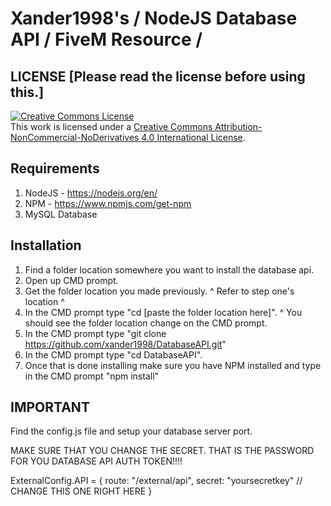 # Xander1998's / NodeJS Database API / FiveM Resource /

## LICENSE [Please read the license before using this.]

<a rel="license" href="http://creativecommons.org/licenses/by-nc-nd/4.0/"><img alt="Creative Commons License" style="border-width:0" src="https://i.creativecommons.org/l/by-nc-nd/4.0/88x31.png" /></a><br />This work is licensed under a <a rel="license" href="http://creativecommons.org/licenses/by-nc-nd/4.0/">Creative Commons Attribution-NonCommercial-NoDerivatives 4.0 International License</a>.

## Requirements
1. NodeJS - https://nodejs.org/en/
2. NPM - https://www.npmjs.com/get-npm
3. MySQL Database

## Installation
1. Find a folder location somewhere you want to install the database api.
2. Open up CMD prompt.
3. Get the folder location you made previously. ^ Refer to step one's location ^
4. In the CMD prompt type "cd [paste the folder location here]". ^ You should see the folder location change on the CMD prompt.
5. In the CMD prompt type "git clone https://github.com/xander1998/DatabaseAPI.git"
6. In the CMD prompt type "cd DatabaseAPI".
7. Once that is done installing make sure you have NPM installed and type in the CMD prompt "npm install"

## IMPORTANT
Find the config.js file and setup your database server port.

MAKE SURE THAT YOU CHANGE THE SECRET. THAT IS THE PASSWORD FOR YOU DATABASE API AUTH TOKEN!!!!

ExternalConfig.API = {
    route: "/external/api",
    secret: "yoursecretkey" // CHANGE THIS ONE RIGHT HERE
}
